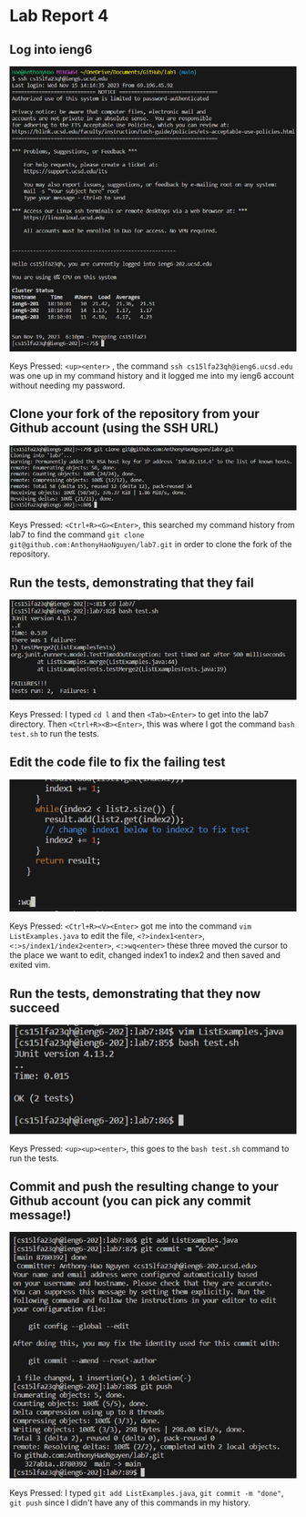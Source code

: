 # Lab Report 4
## Log into ieng6


![Image](aa4.png)


Keys Pressed: `<up><enter>` , the command `ssh cs15lfa23qh@ieng6.ucsd.edu` was one up in my command history and it logged me into my ieng6 account without needing my password. 
## Clone your fork of the repository from your Github account (using the SSH URL)


![Image](aa5.png)


Keys Pressed: `<Ctrl+R><G><Enter>`, this searched my command history from lab7 to find the command `git clone git@github.com:AnthonyHaoNguyen/lab7.git` in order to clone the fork of the repository.
## Run the tests, demonstrating that they fail


![Image](aa6.png)


Keys Pressed: I typed `cd l` and then `<Tab><Enter>` to get into the lab7 directory. Then `<Ctrl+R><B><Enter>`, this was where I got the command `bash test.sh` to run the tests.
## Edit the code file to fix the failing test


![Image](aa7.png)


Keys Pressed: `<Ctrl+R><V><Enter>` got me into the command `vim ListExamples.java` to edit the file, `<?>index1<enter>`, `<:>s/index1/index2<enter>`, `<:>wq<enter>` these three moved the cursor to the place we want to edit, changed index1 to index2 and then saved and exited vim. 
## Run the tests, demonstrating that they now succeed


![Image](aa8.png)


Keys Pressed: `<up><up><enter>`, this goes to the `bash test.sh` command to run the tests.
## Commit and push the resulting change to your Github account (you can pick any commit message!)


![Image](aa9up.png)


Keys Pressed: I typed `git add ListExamples.java`, `git commit -m "done"`, `git push` since I didn't have any of this commands in my history.
